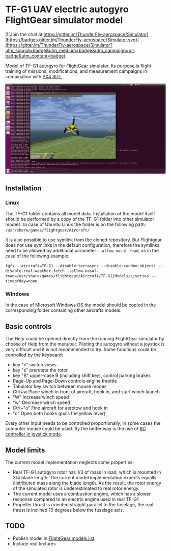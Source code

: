 # TF-G1 UAV electric autogyro FlightGear simulator model

[![Join the chat at https://gitter.im/ThunderFly-aerospace/Simulator](https://badges.gitter.im/ThunderFly-aerospace/Simulator.svg)](https://gitter.im/ThunderFly-aerospace/Simulator?utm_source=badge&utm_medium=badge&utm_campaign=pr-badge&utm_content=badge)

Model of TF-G1 autogyro for [FlightGear](https://home.flightgear.org/) simulator.  Its purpose is flight training of missions, modifications, and measurement campaigns in combination with [PX4 SITL](https://docs.px4.io/master/en/simulation/)

![Flightgear simulator in action](./docs/img/fly2.png "Flightgear simulator in action")

## Installation

### Linux
The TF-G1 folder contains all model data. Installation of the model itself should be performed by a copy of the TF-G1 folder into other simulator models. In case of Ubuntu Linux the folder is on the following path: `/usr/share/games/flightgear/Aircraft/`

It is also possible to use symlink from the cloned repository. But Flightgear does not use symlinks in the default configuration, therefore the symlinks need to be allowed by additional parameter `--allow-nasal-read`, as in the case of the following example:

    fgfs --aircraft=TF-G1 --disable-terrasync --disable-random-objects --disable-real-weather-fetch --allow-nasal-read=/usr/share/games/flightgear/Aircraft/TF-G1/Models/Liveries --timeofday=noon


### Windows

In the case of Microsoft Windows OS the model should be copied in the corresponding folder containing other aircrafts models.  


## Basic controls

The Help could be opened directly from the running FlightGear simulator by choose of Help from the menubar. Piloting the autogyro without a joystick is very difficult and it is not recommended to try. Some functions could be controlled by the keyboard: 

  * key "v" switch views
  * key "s" prerotate the rotor
  * key "B" upper-case B (including shift key), control parking brakes
  * Page-Up and Page-Down controls engine throttle
  * Tabulator key switch between mouse modes
  * Ctrl+w 	Place winch in front of aircraft, hook in, and start winch launch
  * "W"   Increase winch speed
  * "w" 	Decrease winch speed
  * Ctrl+"o" 	Find aircraft for aerotow and hook in
  * "o" Open both hooks (pulls the yellow lever) 

Every other input needs to be controlled proportionally, in some cases the computer mouse could be used.  By the better way is the use of [RC controller in joystick mode](https://opentx.gitbooks.io/manual-for-opentx-2-2/radio_joystick.html).


## Model limits

The current model implementation neglects some properties:

  * Real TF-G1 autogyro rotor has 1/3 of mass in load, which is mounted in 3/4 blade length. The current model implementation expects equally distributed mass along the blade length. As the result, the rotor energy of the simulated rotor is underestimated to real rotor energy.
  * The current model uses a combustion engine, which has a slower response compared to an electric engine used in real TF-G1
  * Propeller thrust is oriented straight parallel to the fuselage, the real thrust is inclined 10 degrees below the fuselage axis.

## TODO

  * Publish model in [FlightGear models list](http://wiki.flightgear.org/Table_of_models)
  * Include real textures
